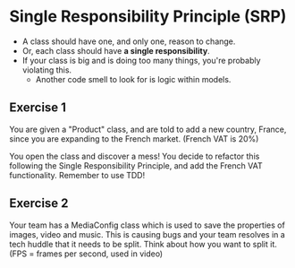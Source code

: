 # Single Responsibility Principle (SRP)

* A class should have one, and only one, reason to change.
* Or, each class should have **a single responsibility**.
* If your class is big and is doing too many things, you're probably violating this.
  * Another code smell to look for is logic within models.


## Exercise 1
You are given a "Product" class, and are told to add a new country, France, since you are expanding to the French market. (French VAT is 20%)

You open the class and discover a mess! You decide to refactor this following the Single Responsibility Principle, and add the French VAT functionality. Remember to use TDD!

## Exercise 2
Your team has a MediaConfig class which is used to save the properties of images, video and music. This is causing bugs and your team resolves in a tech huddle that it needs to be split. Think about how you want to split it.
(FPS = frames per second, used in video)